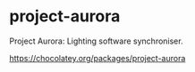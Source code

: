 # project-aurora
Project Aurora: Lighting software synchroniser.

https://chocolatey.org/packages/project-aurora
